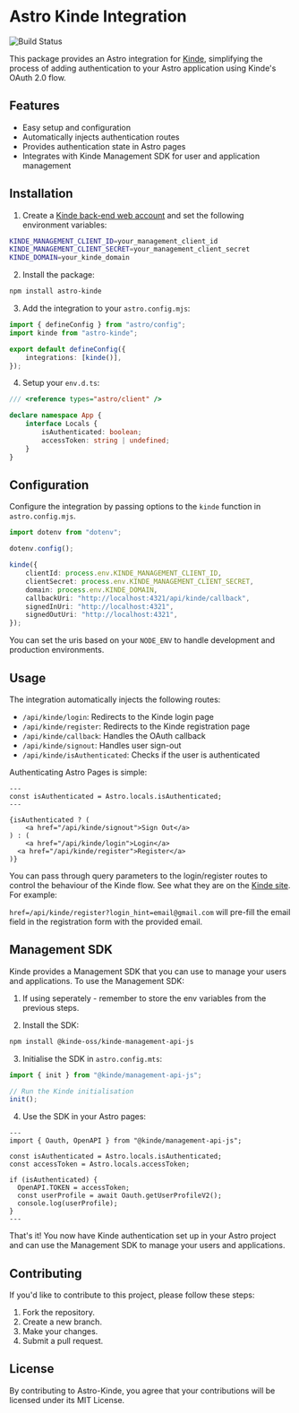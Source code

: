 # Astro Kinde Integration

![Build Status](https://img.shields.io/badge/build-passing-brightgreen)

This package provides an Astro integration for [Kinde](https://kinde.com/), simplifying the process of adding authentication to your Astro application using Kinde's OAuth 2.0 flow.

## Features

-   Easy setup and configuration
-   Automatically injects authentication routes
-   Provides authentication state in Astro pages
-   Integrates with Kinde Management SDK for user and application management

## Installation

1. Create a [Kinde back-end web account](https://kinde.com/) and set the following environment variables:

```bash
KINDE_MANAGEMENT_CLIENT_ID=your_management_client_id
KINDE_MANAGEMENT_CLIENT_SECRET=your_management_client_secret
KINDE_DOMAIN=your_kinde_domain
```

2. Install the package:

```bash
npm install astro-kinde
```

3. Add the integration to your `astro.config.mjs`:

```ts
import { defineConfig } from "astro/config";
import kinde from "astro-kinde";

export default defineConfig({
    integrations: [kinde()],
});
```

4. Setup your `env.d.ts`:

```ts
/// <reference types="astro/client" />

declare namespace App {
    interface Locals {
        isAuthenticated: boolean;
        accessToken: string | undefined;
    }
}
```

## Configuration

Configure the integration by passing options to the `kinde` function in `astro.config.mjs`.

```ts
import dotenv from "dotenv";

dotenv.config();

kinde({
    clientId: process.env.KINDE_MANAGEMENT_CLIENT_ID,
    clientSecret: process.env.KINDE_MANAGEMENT_CLIENT_SECRET,
    domain: process.env.KINDE_DOMAIN,
    callbackUri: "http://localhost:4321/api/kinde/callback",
    signedInUri: "http://localhost:4321",
    signedOutUri: "http://localhost:4321",
});
```

You can set the uris based on your `NODE_ENV` to handle development and production environments.

## Usage

The integration automatically injects the following routes:

-   `/api/kinde/login`: Redirects to the Kinde login page
-   `/api/kinde/register`: Redirects to the Kinde registration page
-   `/api/kinde/callback`: Handles the OAuth callback
-   `/api/kinde/signout`: Handles user sign-out
-   `/api/kinde/isAuthenticated`: Checks if the user is authenticated

Authenticating Astro Pages is simple:

```astro
---
const isAuthenticated = Astro.locals.isAuthenticated;
---

{isAuthenticated ? (
	<a href="/api/kinde/signout">Sign Out</a>
) : (
	<a href="/api/kinde/login">Login</a>
  <a href="/api/kinde/register">Register</a>
)}
```

You can pass through query parameters to the login/register routes to control the behaviour of the Kinde flow. See what they are on the [Kinde site](https://docs.kinde.com/developer-tools/about/using-kinde-without-an-sdk/). For example:

`href=/api/kinde/register?login_hint=email@gmail.com` will pre-fill the email field in the registration form with the provided email.

## Management SDK

Kinde provides a Management SDK that you can use to manage your users and applications.
To use the Management SDK:

1. If using seperately - remember to store the env variables from the previous steps.

2. Install the SDK:

```bash
npm install @kinde-oss/kinde-management-api-js
```

3. Initialise the SDK in `astro.config.mts`:

```ts
import { init } from "@kinde/management-api-js";

// Run the Kinde initialisation
init();
```

4. Use the SDK in your Astro pages:

```astro
---
import { Oauth, OpenAPI } from "@kinde/management-api-js";

const isAuthenticated = Astro.locals.isAuthenticated;
const accessToken = Astro.locals.accessToken;

if (isAuthenticated) {
  OpenAPI.TOKEN = accessToken;
  const userProfile = await Oauth.getUserProfileV2();
  console.log(userProfile);
}
---
```

That's it! You now have Kinde authentication set up in your Astro project and can use the Management SDK to manage your users and applications.

## Contributing

If you'd like to contribute to this project, please follow these steps:

1. Fork the repository.
2. Create a new branch.
3. Make your changes.
4. Submit a pull request.

## License

By contributing to Astro-Kinde, you agree that your contributions will be licensed under its MIT License.
